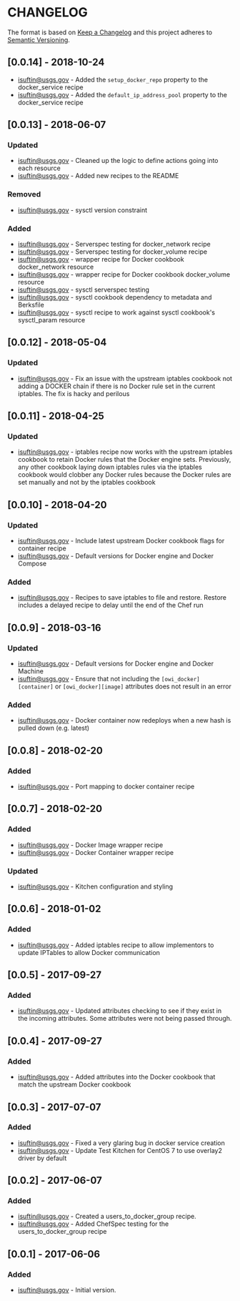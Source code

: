 # CHANGELOG

The format is based on [Keep a Changelog](http://keepachangelog.com/)
and this project adheres to [Semantic Versioning](http://semver.org/).

## [0.0.14] - 2018-10-24
- isuftin@usgs.gov - Added the `setup_docker_repo` property to the docker_service recipe
- isuftin@usgs.gov - Added the `default_ip_address_pool` property to the docker_service recipe

## [0.0.13] - 2018-06-07
### Updated
- isuftin@usgs.gov - Cleaned up the logic to define actions going into each resource
- isuftin@usgs.gov - Added new recipes to the README

### Removed
- isuftin@usgs.gov - sysctl version constraint

### Added
- isuftin@usgs.gov - Serverspec testing for docker_network recipe
- isuftin@usgs.gov - Serverspec testing for docker_volume recipe
- isuftin@usgs.gov - wrapper recipe for Docker cookbook docker_network resource
- isuftin@usgs.gov - wrapper recipe for Docker cookbook docker_volume resource
- isuftin@usgs.gov - sysctl serverspec testing
- isuftin@usgs.gov - sysctl cookbook dependency to metadata and Berksfile
- isuftin@usgs.gov - sysctl recipe to work against sysctl cookbook's sysctl_param
resource

## [0.0.12] - 2018-05-04
### Updated
- isuftin@usgs.gov - Fix an issue with the upstream iptables cookbook not adding
a DOCKER chain if there is no Docker rule set in the current iptables. The fix
is hacky and perilous

## [0.0.11] - 2018-04-25
### Updated
- isuftin@usgs.gov - iptables recipe now works with the  upstream iptables cookbook
to retain Docker rules that the Docker engine sets. Previously, any other cookbook
laying down iptables rules via the iptables cookbook would clobber any Docker rules
because the Docker rules are set manually and not by the iptables cookbook

## [0.0.10] - 2018-04-20
### Updated
- isuftin@usgs.gov - Include latest upstream Docker cookbook flags for container recipe
- isuftin@usgs.gov - Default versions for Docker engine and Docker Compose
### Added
- isuftin@usgs.gov - Recipes to save iptables to file and restore. Restore includes
a delayed recipe to delay until the end of the Chef run

## [0.0.9] - 2018-03-16
### Updated
- isuftin@usgs.gov - Default versions for Docker engine and Docker Machine
- isuftin@usgs.gov - Ensure that not including the `[owi_docker][container]` or
`[owi_docker][image]` attributes does not result in an error
### Added
- isuftin@usgs.gov - Docker container now redeploys when a new hash is pulled down (e.g. latest)


## [0.0.8] - 2018-02-20
### Added
- isuftin@usgs.gov - Port mapping to docker container recipe

## [0.0.7] - 2018-02-20
### Added
- isuftin@usgs.gov - Docker Image wrapper recipe
- isuftin@usgs.gov - Docker Container wrapper recipe
### Updated
- isuftin@usgs.gov - Kitchen configuration and styling

## [0.0.6] - 2018-01-02
### Added
- isuftin@usgs.gov - Added iptables recipe to allow implementors to update IPTables to allow Docker communication

## [0.0.5] - 2017-09-27
### Added
- isuftin@usgs.gov - Updated attributes checking to see if they exist in the incoming attributes. Some attributes were not being passed through.

## [0.0.4] - 2017-09-27
### Added
- isuftin@usgs.gov - Added attributes into the Docker cookbook that match the upstream Docker cookbook

## [0.0.3] - 2017-07-07
### Added
- isuftin@usgs.gov - Fixed a very glaring bug in docker service creation
- isuftin@usgs.gov - Update Test Kitchen for CentOS 7 to use overlay2 driver by default

## [0.0.2] - 2017-06-07
### Added
- isuftin@usgs.gov - Created a users_to_docker_group recipe.
- isuftin@usgs.gov - Added ChefSpec testing for the users_to_docker_group recipe

## [0.0.1] - 2017-06-06
### Added
- isuftin@usgs.gov - Initial version.
